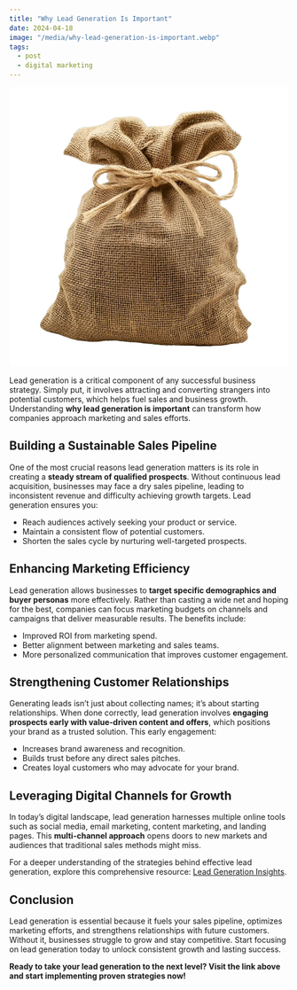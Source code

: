 ```yaml
---
title: "Why Lead Generation Is Important"
date: 2024-04-18
image: "/media/why-lead-generation-is-important.webp"
tags:
  - post
  - digital marketing
---
```


![Why Lead Generation Is Important](/media/why-lead-generation-is-important.webp)

Lead generation is a critical component of any successful business strategy. Simply put, it involves attracting and converting strangers into potential customers, which helps fuel sales and business growth. Understanding **why lead generation is important** can transform how companies approach marketing and sales efforts.

## Building a Sustainable Sales Pipeline

One of the most crucial reasons lead generation matters is its role in creating a **steady stream of qualified prospects**. Without continuous lead acquisition, businesses may face a dry sales pipeline, leading to inconsistent revenue and difficulty achieving growth targets. Lead generation ensures you:

- Reach audiences actively seeking your product or service.
- Maintain a consistent flow of potential customers.
- Shorten the sales cycle by nurturing well-targeted prospects.

## Enhancing Marketing Efficiency

Lead generation allows businesses to **target specific demographics and buyer personas** more effectively. Rather than casting a wide net and hoping for the best, companies can focus marketing budgets on channels and campaigns that deliver measurable results. The benefits include:

- Improved ROI from marketing spend.
- Better alignment between marketing and sales teams.
- More personalized communication that improves customer engagement.

## Strengthening Customer Relationships

Generating leads isn’t just about collecting names; it’s about starting relationships. When done correctly, lead generation involves **engaging prospects early with value-driven content and offers**, which positions your brand as a trusted solution. This early engagement:

- Increases brand awareness and recognition.
- Builds trust before any direct sales pitches.
- Creates loyal customers who may advocate for your brand.

## Leveraging Digital Channels for Growth

In today’s digital landscape, lead generation harnesses multiple online tools such as social media, email marketing, content marketing, and landing pages. This **multi-channel approach** opens doors to new markets and audiences that traditional sales methods might miss.

For a deeper understanding of the strategies behind effective lead generation, explore this comprehensive resource: [Lead Generation Insights](https://leadcraftr.com/posts/lead-generation/).

## Conclusion

Lead generation is essential because it fuels your sales pipeline, optimizes marketing efforts, and strengthens relationships with future customers. Without it, businesses struggle to grow and stay competitive. Start focusing on lead generation today to unlock consistent growth and lasting success.

**Ready to take your lead generation to the next level? Visit the link above and start implementing proven strategies now!**
